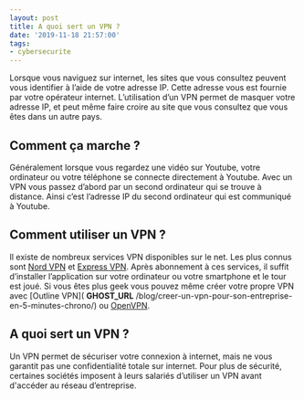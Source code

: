 ```yaml
---
layout: post
title: A quoi sert un VPN ?
date: '2019-11-18 21:57:00'
tags:
- cybersecurite
---
```


Lorsque vous naviguez sur internet, les sites que vous consultez peuvent vous identifier à l’aide de votre adresse IP. Cette adresse vous est fournie par votre opérateur internet. L’utilisation d’un VPN permet de masquer votre adresse IP, et peut même faire croire au site que vous consultez que vous êtes dans un autre pays.

## Comment ça marche ?

Généralement lorsque vous regardez une vidéo sur Youtube, votre ordinateur ou votre téléphone se connecte directement à Youtube. Avec un VPN vous passez d’abord par un second ordinateur qui se trouve à distance. Ainsi c’est l’adresse IP du second ordinateur qui est communiqué à Youtube.

## Comment utiliser un VPN ?

Il existe de nombreux services VPN disponibles sur le net. Les plus connus sont [Nord VPN](https://nordvpn.com) et [Express VPN](https://www.expressvpn.com). Après abonnement à ces services, il suffit d’installer l’application sur votre ordinateur ou votre smartphone et le tour est joué. Si vous êtes plus geek vous pouvez même créer votre propre VPN avec [Outline VPN]( __GHOST_URL__ /blog/creer-un-vpn-pour-son-entreprise-en-5-minutes-chrono/) ou [OpenVPN](https://openvpn.net/).

## A quoi sert un VPN ?

Un VPN permet de sécuriser votre connexion à internet, mais ne vous garantit pas une confidentialité totale sur internet. Pour plus de sécurité, certaines sociétés imposent à leurs salariés d’utiliser un VPN avant d'accéder au réseau d’entreprise.

